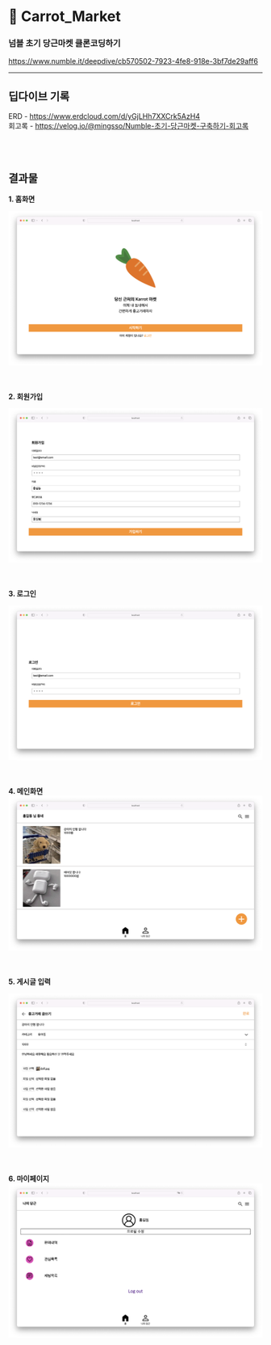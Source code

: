 # 🥕 Carrot_Market
### 넘블 초기 당근마켓 클론코딩하기 
https://www.numble.it/deepdive/cb570502-7923-4fe8-918e-3bf7de29aff6

<hr>

## 딥다이브 기록
ERD - https://www.erdcloud.com/d/yGjLHh7XXCrk5AzH4   
회고록 - https://velog.io/@mingsso/Numble-초기-당근마켓-구축하기-회고록

<br></br>

## 결과물
**1. 홈화면**
   
![](images/start.png)

<br></br>
**2. 회원가입**

![](images/join.png)

<br></br>
**3. 로그인**

![](images/log_in.png)

<br></br>
**4. 메인화면**
![](images/main.png)

<br></br>
**5. 게시글 입력**

![](images/write_post.png)

<br></br>
**6. 마이페이지**
![](images/mypage.png)
